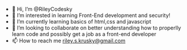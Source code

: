 - 👋 Hi, I’m @RileyCodesky
- 👀 I’m interested in learning Front-End development and security!
- 🌱 I’m currently learning basics of html,css and javascript
- 💞️ I’m looking to collaborate on better understanding how to properlly learn code and possibly get a job as a front-end developer
- 📫 How to reach me riley.s.krusky@gmail.com

<!---
RileyCodesky/RileyCodesky is a ✨ special ✨ repository because its `README.md` (this file) appears on your GitHub profile.
You can click the Preview link to take a look at your changes.
--->
